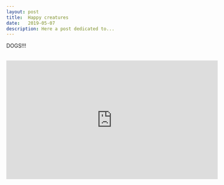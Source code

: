 ```yaml
---
layout: post
title:  Happy creatures
date:   2019-05-07
description: Here a post dedicated to...
---
```

DOGS!!! 

<div class="img_row">
    <img class="col one left" src="{{ site.baseurl }}/assets/img/blog_img/dogs/henry1.jpg" alt="" title="Henry"/>
    <img class="col one left" src="{{ site.baseurl }}/assets/img/blog_img/dogs/henry1.jpg" alt="" title="Henry"/>
    <img class="col one left" src="{{ site.baseurl }}/assets/img/blog_img/dogs/henry1.jpg" alt="" title="Henry"/>
</div>


<iframe width="560" height="315" src="https://www.youtube.com/embed/8r4j3LPSejU" frameborder="0" allow="accelerometer; autoplay; encrypted-media; gyroscope; picture-in-picture" allowfullscreen></iframe>
